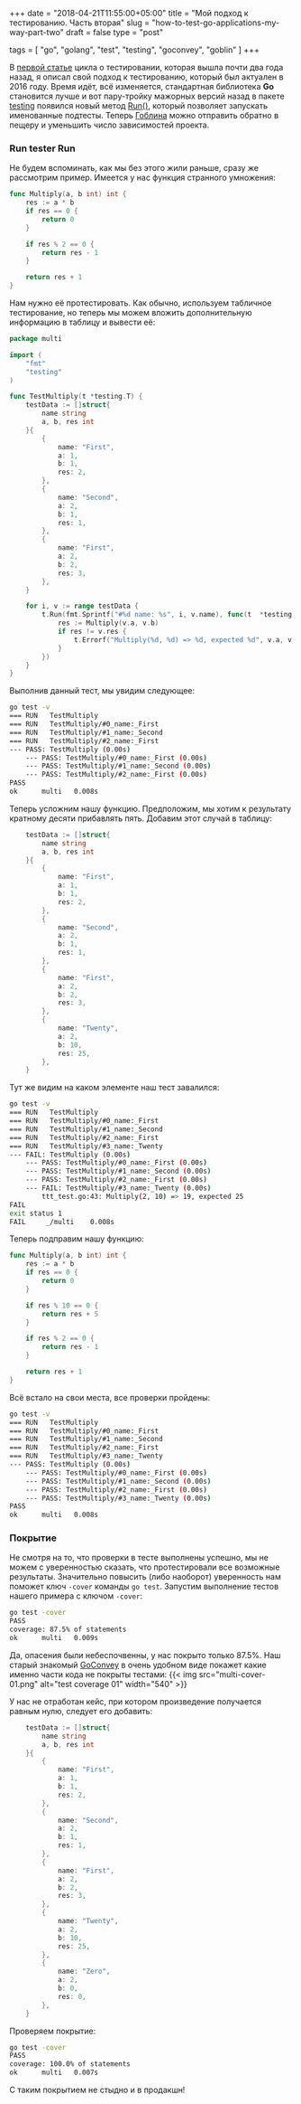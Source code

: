 +++
date = "2018-04-21T11:55:00+05:00"
title = "Мой подход к тестированию. Часть вторая"
slug = "how-to-test-go-applications-my-way-part-two"
draft = false
type = "post"

tags = [ "go", "golang", "test", "testing", "goconvey", "goblin" ]
+++

В [первой статье](/post/how-to-test-go-applications-my-way-part-one/) цикла о тестировании, которая вышла почти два года назад, я описал свой подход к тестированию, который был актуален в 2016 году. Время идёт, всё изменяется, стандартная библиотека **Go** становится лучше и вот пару-тройку мажорных версий назад в пакете [testing](https://golang.org/pkg/testing/) появился новый метод [Run()](https://golang.org/pkg/testing/#T.Run), который позволяет запускать именованные подтесты. Теперь [Гоблина](https://github.com/franela/goblin) можно отправить обратно в пещеру и уменьшить число зависимостей проекта.

<!--more-->

### Run tester Run

Не будем вспоминать, как мы без этого жили раньше, сразу же рассмотрим пример. Имеется у нас функция странного умножения:

```go
func Multiply(a, b int) int {
    res := a * b
    if res == 0 {
        return 0
    }

    if res % 2 == 0 {
        return res - 1
    }

    return res + 1
}
```

Нам нужно её протестировать. Как обычно, используем табличное тестирование, но теперь мы можем вложить дополнительную информацию в таблицу и вывести её:

```go
package multi

import (
    "fmt"
    "testing"
)

func TestMultiply(t *testing.T) {
    testData := []struct{
        name string
        a, b, res int
    }{
        {
            name: "First",
            a: 1,
            b: 1,
            res: 2,
        },
        {
            name: "Second",
            a: 2,
            b: 1,
            res: 1,
        },
        {
            name: "First",
            a: 2,
            b: 2,
            res: 3,
        },
    }

    for i, v := range testData {
        t.Run(fmt.Sprintf("#%d name: %s", i, v.name), func(t  *testing.T) {
            res := Multiply(v.a, v.b)
            if res != v.res {
                t.Errorf("Multiply(%d, %d) => %d, expected %d", v.a, v.b, res, v.res)
            }
        })
    }
}
```

Выполнив данный тест, мы увидим следующее:

```bash
go test -v
=== RUN   TestMultiply
=== RUN   TestMultiply/#0_name:_First
=== RUN   TestMultiply/#1_name:_Second
=== RUN   TestMultiply/#2_name:_First
--- PASS: TestMultiply (0.00s)
    --- PASS: TestMultiply/#0_name:_First (0.00s)
    --- PASS: TestMultiply/#1_name:_Second (0.00s)
    --- PASS: TestMultiply/#2_name:_First (0.00s)
PASS
ok  	multi	0.008s
```

Теперь усложним нашу функцию. Предположим, мы хотим к результату кратному десяти прибавлять пять. Добавим этот случай в таблицу:

```go
    testData := []struct{
        name string
        a, b, res int
    }{
        {
            name: "First",
            a: 1,
            b: 1,
            res: 2,
        },
        {
            name: "Second",
            a: 2,
            b: 1,
            res: 1,
        },
        {
            name: "First",
            a: 2,
            b: 2,
            res: 3,
        },
        {
            name: "Twenty",
            a: 2,
            b: 10,
            res: 25,
        },
    }
```

Тут же видим на каком элементе наш тест завалился:

```bash
go test -v
=== RUN   TestMultiply
=== RUN   TestMultiply/#0_name:_First
=== RUN   TestMultiply/#1_name:_Second
=== RUN   TestMultiply/#2_name:_First
=== RUN   TestMultiply/#3_name:_Twenty
--- FAIL: TestMultiply (0.00s)
    --- PASS: TestMultiply/#0_name:_First (0.00s)
    --- PASS: TestMultiply/#1_name:_Second (0.00s)
    --- PASS: TestMultiply/#2_name:_First (0.00s)
    --- FAIL: TestMultiply/#3_name:_Twenty (0.00s)
    	ttt_test.go:43: Multiply(2, 10) => 19, expected 25
FAIL
exit status 1
FAIL     _/multi    0.008s
```

Теперь подправим нашу функцию:

```go
func Multiply(a, b int) int {
    res := a * b
    if res == 0 {
        return 0
    }

    if res % 10 == 0 {
        return res + 5
    }

    if res % 2 == 0 {
        return res - 1
    }

    return res + 1
}
```

Всё встало на свои места, все проверки пройдены:

```bash
go test -v
=== RUN   TestMultiply
=== RUN   TestMultiply/#0_name:_First
=== RUN   TestMultiply/#1_name:_Second
=== RUN   TestMultiply/#2_name:_First
=== RUN   TestMultiply/#3_name:_Twenty
--- PASS: TestMultiply (0.00s)
    --- PASS: TestMultiply/#0_name:_First (0.00s)
    --- PASS: TestMultiply/#1_name:_Second (0.00s)
    --- PASS: TestMultiply/#2_name:_First (0.00s)
    --- PASS: TestMultiply/#3_name:_Twenty (0.00s)
PASS
ok  	multi	0.008s
```

### Покрытие

Не смотря на то, что проверки в тесте выполнены успешно, мы не можем с уверенностью сказать, что протестировали все возможные результаты. Значительно повысить (либо наоборот) уверенность нам поможет ключ `-cover` команды `go test`. Запустим выполнение тестов нашего примера с ключом `-cover`:

```bash
go test -cover
PASS
coverage: 87.5% of statements
ok  	multi	0.009s
```

Да, опасения были небеспочвенны, у нас покрыто только 87.5%. Наш старый знакомый [GoConvey](http://goconvey.co/) в очень удобном виде покажет какие именно части кода не покрыты тестами:
{{< img src="multi-cover-01.png" alt="test coverage 01" width="540" >}}

У нас не отработан кейс, при котором произведение получается равным нулю, следует его добавить:
```go
    testData := []struct{
        name string
        a, b, res int
    }{
        {
            name: "First",
            a: 1,
            b: 1,
            res: 2,
        },
        {
            name: "Second",
            a: 2,
            b: 1,
            res: 1,
        },
        {
            name: "First",
            a: 2,
            b: 2,
            res: 3,
        },
        {
            name: "Twenty",
            a: 2,
            b: 10,
            res: 25,
        },
        {
            name: "Zero",
            a: 2,
            b: 0,
            res: 0,
        },
    }
```

Проверяем покрытие:

```bash
go test -cover
PASS
coverage: 100.0% of statements
ok  	multi	0.007s
```

С таким покрытием не стыдно и в продакшн!